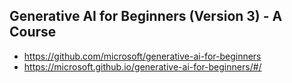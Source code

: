 ## Generative AI for Beginners (Version 3) - A Course
- https://github.com/microsoft/generative-ai-for-beginners
- https://microsoft.github.io/generative-ai-for-beginners/#/